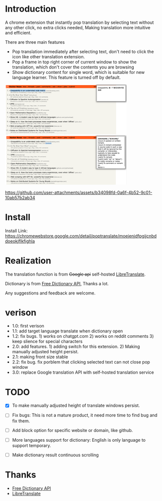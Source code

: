 # Introduction
A chrome extension that instantly pop translation by selecting text without any other click, no extra clicks needed, Making translation more intuitive and efficient.

There are three main features
+ Pop translation immediately after selecting text, don't need to click the icon like other translation extension.
+ Pop a frame in top right corner of current window to show the translation, which don't cover the contents you are browsing
+ Show dictionary content for single word, which is suitable for new language learner. This feature is turned off by default.


<div id="pictures">
  <img src="images/readme-demo-1.png" width="400px" >
  <img src="images/readme-demo-2.png" width="400px" >
</div>

https://github.com/user-attachments/assets/b34098fd-0a6f-4b52-9c01-10ab57b2ab34

# Install

Install Link: https://chromewebstore.google.com/detail/poptranslate/moejenjdfpgijcnbddoeokjflkfighla

# Realization
The translation function is from ~~Google api~~ self-hosted [LibreTranslate](https://github.com/LibreTranslate/LibreTranslate). 

Dictionary is from [Free Dictionary API](https://dictionaryapi.dev), Thanks a lot.

Any suggestions and feedback are welcome.

# verison
+ 1.0: first verison
+ 1.1: add target language translate when dictionary open
+ 1.2: fix bugs. 1) works on chatgpt.com 2) works on reddit comments 3) keep slience for special characters
+ 2.0: add features. 1) adding switch for this extension. 2) Making manually adjusted height persist.
+ 2.1: making front size stable
+ 2.2: fix bug. fix porblem that clicking selected text can not close pop window
+ 3.0: replace Google translation API with self-hosted translation service 

# TODO
- [x] To make manually adjusted height of translate windows persist.
- [ ] Fix bugs: This is not a mature product, it need more time to find bug and fix them.
- [ ] Add block option for specific website or domain, like github.
- [ ] More languages support for dictionary: English is only language to support temporary.
- [ ] Make dictionary result continuous scrolling


# Thanks
+ [Free Dictionary API](https://dictionaryapi.dev)
+ [LibreTranslate](https://github.com/LibreTranslate/LibreTranslate)

